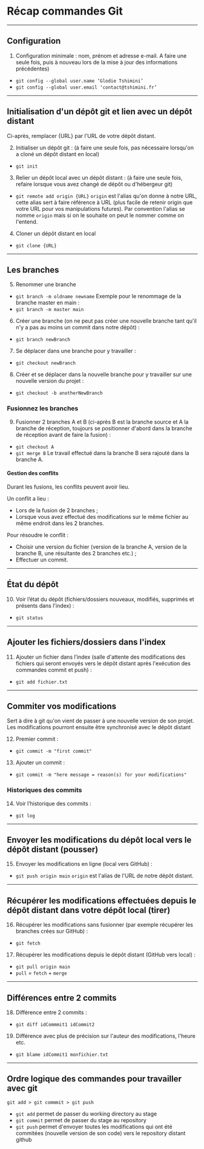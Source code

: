 # Récap commandes Git

---


## Configuration

1. Configuration minimale : nom, prénom et adresse e-mail.
A faire une seule fois, puis à nouveau lors de la mise à jour des informations précédentes)
- `git config --global user.name ‘Glodie Tshimini’`
- `git config --global user.email ‘contact@tshimini.fr’`

---

## Initialisation d'un dépôt git et lien avec un dépôt distant

Ci-après, remplacer {URL} par l'URL de votre dépôt distant.

2. Initialiser un dépôt git : (à faire une seule fois, pas nécessaire lorsqu'on a cloné un dépôt distant en local)
- `git init`

3. Relier un dépôt local avec un dépôt distant : (à faire une seule fois, refaire lorsque vous avez changé de dépôt ou d'hébergeur git)
- `git remote add origin {URL}`
`origin` est l'alias qu'on donne à notre URL, cette alias sert à faire référence à URL (plus facile de retenir origin que votre URL pour vos manipulations futures).
Par convention l'alias se nomme `origin` mais si on le souhaite on peut le nommer comme on l'entend.

4. Cloner un dépôt distant en local
- `git clone {URL}`

---

## Les branches

5. Renommer une branche
- `git branch -m oldname newname`
Exemple pour le renommage de la branche master en main :
- `git branch -m master main`

6. Créer une branche (on ne peut pas créer une nouvelle branche tant qu'il n'y a pas au moins un commit dans notre dépôt) :
- `git branch newBranch`

7. Se déplacer dans une branche pour y travailler :
- `git checkout newBranch`

8. Créer et se déplacer dans la nouvelle branche pour y travailler sur une nouvelle version du projet :
- `git checkout -b anotherNewBranch`

### Fusionnez les branches

9.	Fusionner 2 branches A et B (ci-après B est la branche source et A la branche de réception, toujours se positionner d'abord dans la branche de réception avant de faire la fusion) :
- `git checkout A`
- `git merge B`
Le travail effectué dans la branche B sera rajouté dans la branche A.

#### Gestion des conflits

Durant les fusions, les conflits peuvent avoir lieu.

Un conflit a lieu :
- Lors de la fusion de 2 branches ;
- Lorsque vous avez effectué des modifications sur le même fichier au même endroit dans les 2 branches.

Pour résoudre le conflit :
- Choisir une version du fichier (version de la branche A, version de la branche B, une résultante des 2 branches etc.) ;
- Effectuer un commit.

---

## État du dépôt

10.	Voir l’état du dépôt (fichiers/dossiers nouveaux, modifiés, supprimés et présents dans l'index) :
- `git status`

---

## Ajouter les fichiers/dossiers dans l'index

11. Ajouter un fichier dans l’index (salle d'attente des modifications des fichiers qui seront envoyés vers le dépôt distant après l'exécution des commandes commit et push) : 
- `git add fichier.txt`

---

## Commiter vos modifications

Sert à dire à git qu'on vient de passer à une nouvelle version de son projet. Les modifications pourront ensuite être synchronisé avec le dépôt distant

12. Premier commit :
- `git commit -m "first commit"`

13. Ajouter un commit :
- `git commit -m "here message = reason(s) for your modifications"`

### Historiques des commits

14. Voir l’historique des commits :
- `git log`

---

## Envoyer les modifications du dépôt local vers le dépôt distant (pousser)

15.	Envoyer les modifications en ligne (local vers GitHub) :
- `git push origin main`
`origin` est l'alias de l'URL de notre dépôt distant.

---

## Récupérer les modifications effectuées depuis le dépôt distant dans votre dépôt local (tirer)

16.	Récupérer les modifications sans fusionner (par exemple récupérer les branches crées sur GitHub) :
- `git fetch`

17.	Récupérer les modifications depuis le dépôt distant (GitHub vers local) :
- `git pull origin main`
- `pull` = `fetch` + `merge`

---

## Différences entre 2 commits

18. Différence entre 2 commits :
- `git diff idCommmit1 idCommit2`

19. Différence avec plus de précision sur l'auteur des modifications, l'heure etc.
- `git blame idCommit1 monfichier.txt`

---

## Ordre logique des commandes pour travailler avec git

`git add > git commmit > git push`

- `git add` permet de passer du working directory au stage
- `git commit` permet de passer du stage au repository
- `git push` permet d'envoyer toutes les modifications qui ont été commitées (nouvelle version de son code) vers le repository distant github
